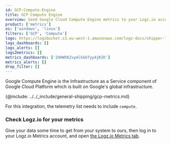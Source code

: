 ```yaml
---
id: GCP-Compute-Engine
title: GCP Compute Engine
overview: Send Google Cloud Compute Engine metrics to your Logz.io account.
product: ['metrics']
os: ['windows', 'linux']
filters: ['GCP', 'Compute']
logo: https://logzbucket.s3.eu-west-1.amazonaws.com/logz-docs/shipper-logos/computeengine.png
logs_dashboards: []
logs_alerts: []
logs2metrics: []
metrics_dashboards: ['2UHWhKZvymlkGU7yy4jKIK']
metrics_alerts: []
drop_filter: []
---
```




Google Compute Engine is the Infrastructure as a Service component of Google Cloud Platform which is built on Google's global infrastructure. 


{@include: ../../_include/general-shipping/gcp-metrics.md}  

For this integration, the telemetry list needs to include `compute`.

### Check Logz.io for your metrics

Give your data some time to get from your system to ours, then log in to your Logz.io Metrics account, and open [the Logz.io Metrics tab](https://app.logz.io/#/dashboard/metrics/).
